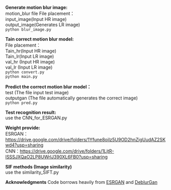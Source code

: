 **Generate motion blur image:**  
  motion_blur file
  File placement：  
    input_image(Input HR image)  
    output_image(Generates LR image)  
    ```
    python blur_image.py   
    ```   

**Tain correct motion blur model:**  
  File placement：  
    Tain_hr(Input HR image)  
    Tain_lr(Input LR image)  
    val_hr (Input HR image)  
    val_lr (Input LR image)  
    ```
    python convert.py   
    ```  
    ```
    python main.py
    ```  

**Predict the correct motion blur model：**  
    test (The file input test image)  
    outputgan (The file automatically generates the correct image)  
    ```
    python pred.py  
    ```  

**Test recognition result:**  
    use the CNN_for_ESRGAN.py  

**Weight provide:**  
    ESRGAN：https://drive.google.com/drive/folders/1Yfune8oilz5U9OD2hnZigUudAZ2SKwd4?usp=sharing  
    CNN：https://drive.google.com/drive/folders/1LjtR-lSSSJXQaO2LP8UWrlJ390XL6FB0?usp=sharing

**SIF methods (Image similarity)**  
    use the similarity_SIFT.py   

**Acknowledgments**
Code borrows heavily from [ESRGAN](https://github.com/xinntao/ESRGAN.git) and [DeblurGan](https://github.com/KupynOrest/DeblurGAN.git)
